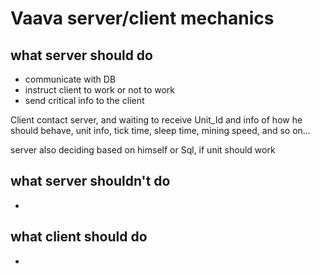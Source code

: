 # Vaava server/client mechanics

## what server should do
- communicate with DB
- instruct client to work or not to work
- send critical info to the client

Client contact server, and waiting to receive Unit_Id and info of how he
should behave, unit info, tick time, sleep time, mining speed, and so on...

server also deciding based on himself or Sql, if unit should work



## what server shouldn't do
- 

## what client should do
- 
